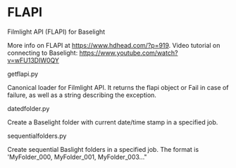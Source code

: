# FLAPI
Filmlight API (FLAPI) for Baselight

More info on FLAPI at https://www.hdhead.com/?p=919.
Video tutorial on connecting to Baselight: https://www.youtube.com/watch?v=wFU13DIW0QY

getflapi.py

Canonical loader for Filmlight API. It returns the flapi object or Fail in case of failure, as well as a string describing the exception.


datedfolder.py

Create a Baselight folder with current date/time stamp in a specified job.


sequentialfolders.py

Create sequential Baslight folders in a specified job. The format is 'MyFolder_000, MyFolder_001, MyFolder_003..."
